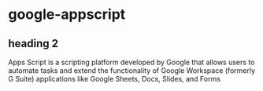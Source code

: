 # google-appscript
## heading 2
Apps Script is a scripting platform developed by Google that allows users to automate tasks and extend the functionality of Google Workspace (formerly G Suite) applications like Google Sheets, Docs, Slides, and Forms
